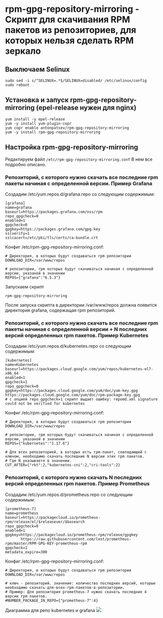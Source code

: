 # rpm-gpg-repository-mirroring - Скрипт для скачивания RPM пакетов из репозиториев, для которых нельзя сделать RPM зеркало

## Выключаем Selinux
```
sudo sed -i s/^SELINUX=.*$/SELINUX=disabled/ /etc/selinux/config
sudo reboot
```

## Установка и запуск rpm-gpg-repository-mirroring (epel-release нужен для nginx)
```
yum install -y epel-release
yum -y install yum-plugin-copr
yum copr enable antonpatsev/rpm-gpg-repository-mirroring
yum -y install rpm-gpg-repository-mirroring
```

## Настройка rpm-gpg-repository-mirroring
Редактируем файл `/etc/rpm-gpg-repository-mirroring.conf`
В нем все подробно описано.

### Репозиторий, с которого нужно скачать все последние rpm пакеты начиная с определенной версии. Пример Grafana

Создадим /etc/yum.repos.d/grafana.repo со следующим содержимым:
```
[grafana]
name=grafana
baseurl=https://packages.grafana.com/oss/rpm
repo_gpgcheck=0
enabled=1
gpgcheck=0
gpgkey=https://packages.grafana.com/gpg.key
sslverify=1
sslcacert=/etc/pki/tls/certs/ca-bundle.crt
```

Конфиг /etc/rpm-gpg-repository-mirroring.conf:
```
# Директория, в которых будут создаваться rpm репозитории
DOWNLOAD_DIR=/var/www/repos

# репозитории, rpm которых будут скачиваться начиная с определенной версии, указаной в значении
REPOS={"grafana":"6.5.3"}
```

Запускаем скрипт
```
rpm-gpg-repository-mirroring
```

После запуска скрипта в директории /var/www/repos должна появится директория grafana, содержащая rpm репозиторий.

### Репозиторий, с которого нужно скачать все последние rpm пакеты начиная с определенной версии + N последних версий определенных rpm пакетов. Пример Kubernetes

Создадим /etc/yum.repos.d/kubernetes.repo со следующим содержимым:

```
[kubernetes]
name=Kubernetes
baseurl=https://packages.cloud.google.com/yum/repos/kubernetes-el7-x86_64
enabled=1
gpgcheck=1
repo_gpgcheck=0
gpgkey=https://packages.cloud.google.com/yum/doc/yum-key.gpg https://packages.cloud.google.com/yum/doc/rpm-package-key.gpg
# c опцией repo_gpgcheck=1 скрипт выдает ошибку: repomd.xml signature could not be verified for kubernetes
```

Конфиг /etc/rpm-gpg-repository-mirroring.conf:
```
# Директория, в которых будут создаваться rpm репозитории
DOWNLOAD_DIR=/var/www/repos

# репозитории, rpm которых будут скачиваться начиная с определенной версии, указаной в значении
REPOS={"kubernetes":"1.17.6"}

# Для всех репозиторией, в которых есть rpm-пакет, совпадающий с ключом, необходимо скачать последние N версии этих rpm пакетов.
# Где N указываетя в значении.
CUT_AFTER={"rkt":2,"kubernetes-cni":2,"cri-tools":2}
```

### Репозиторий, с которого нужно скачать N последних версий определенных rpm пакетов. Пример Prometheus

Создадим /etc/yum.repos.d/prometheus.repo со следующим содержимым:
```
[prometheus-7]
name=prometheus
baseurl=https://packagecloud.io/prometheus-rpm/release/el/$releasever/$basearch
repo_gpgcheck=0
enabled=1
gpgkey=https://packagecloud.io/prometheus-rpm/release/gpgkey
       https://raw.githubusercontent.com/lest/prometheus-rpm/master/RPM-GPG-KEY-prometheus-rpm
gpgcheck=1
metadata_expire=300
```

Конфиг /etc/rpm-gpg-repository-mirroring.conf:
```
# Директория, в которых будут создаваться rpm репозитории
DOWNLOAD_DIR=/var/www/repos

# ключ - репозиторий. значение: количество последних версий, которые необходимо скачать-для-всех-rpm-пакетов-в-репозитории.
# Пример: Для репозитория prometheus-7 нужно скачать последние 4 версии rpm пакетов.
#NUMBER_PACKAGE_IN_REPO={"prometheus-7":4}
```

Диаграмма для репо kubernetes и grafana
![](https://habrastorage.org/webt/wd/8f/dj/wd8fdjxo6a-j1fevwuuiz8lkp4u.png)
